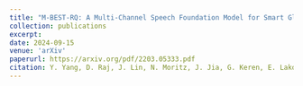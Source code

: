 ```yaml
---
title: "M-BEST-RQ: A Multi-Channel Speech Foundation Model for Smart Glasses"
collection: publications
excerpt: 
date: 2024-09-15
venue: 'arXiv'
paperurl: https://arxiv.org/pdf/2203.05333.pdf
citation: Y. Yang, D. Raj, J. Lin, N. Moritz, J. Jia, G. Keren, E. Lakomkin, Y. Huang, J. Donley, J. Mahadeokar, and O. Kalinli, "M-BEST-RQ$:$ A multi-channel speech foundation model for smart glasses," <i>arXiv:2409.11494</i>, 2024.
---
```

